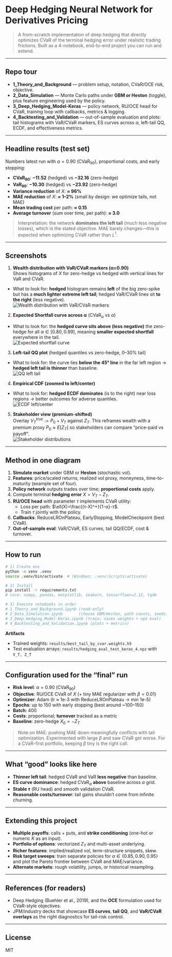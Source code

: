 # Deep Hedging Neural Network for Derivatives Pricing

> A from-scratch implementation of deep hedging that directly optimizes CVaR of the terminal hedging error under realistic trading frictions. Built as a 4-notebook, end-to-end project you can run and extend.


---

## Repo tour

- **1_Theory_and_Background** — problem setup, notation, CVaR/OCE risk, objective.
- **2_Data_Simulation** — Monte Carlo paths under **GBM or Heston** (toggle), plus feature engineering used by the policy.
- **3_Deep_Hedging_Model-Keras** — policy network, RU/OCE head for CVaR, training loop with callbacks, metrics & logging.
- **4_Backtesting_and_Validation** — out-of-sample evaluation and plots: tail histograms with VaR/CVaR markers, ES curves across $α$, left-tail QQ, ECDF, and effectiveness metrics.

---

## Headline results (test set)

Numbers latest run with $α=0.90$ (CVaR$_{90}$), proportional costs, and early stopping:

- **CVaR$_{90}$**: **−11.52** (hedged) vs **−32.16** (zero-hedge)  
- **VaR$_{90}$**: **−10.30** (hedged) vs **−23.92** (zero-hedge)  
- **Variance reduction** of $X$: **≈ 96%**  
- **MAE reduction** of $X$: **≈ 1–2%** (small by design: we optimize tails, not MAE)  
- **Mean trading cost** per path: **≈ 0.15**  
- **Average turnover** (sum over time, per path): **≈ 3.0**

> Interpretation: the network **dominates the left tail** (much less negative losses), which is the stated objective. MAE barely changes—this is expected when optimizing CVaR rather than $L^1$.

---

## Screenshots


1) **Wealth distribution with VaR/CVaR markers (α=0.90)**  
Shows histograms of $X$ for zero-hedge vs hedged with vertical lines for VaR and CVaR.  
- What to look for: **hedged** histogram remains **left** of the big zero-spike but has a **much lighter extreme left tail**; hedged VaR/CVaR lines sit **to the right** (less negative).  
![Wealth distribution with VaR/CVaR markers](docs/figs/fig_wealth_hist_alpha90.png)

2) **Expected Shortfall curve across α** (CVaR$_α$ vs $α$)  
- What to look for: the **hedged curve sits above (less negative)** the zero-hedge for all $α∈[0.80,0.99]$, meaning **smaller expected shortfall** everywhere in the tail.  
![Expected shortfall curve](docs/figs/fig_cvar_vs_alpha.png)

3) **Left-tail QQ plot** (hedged quantiles vs zero-hedge, 0–30% tail)  
- What to look for: the curve lies **below the 45° line** in the far left region → **hedged left tail is thinner** than baseline.  
![QQ left tail](docs/figs/fig_left_tail_qq.png)

4) **Empirical CDF (zoomed to left/center)**  
- What to look for: **hedged ECDF dominates** (is to the right) near loss regions → better outcomes for adverse quantiles.  
![ECDF left/center](docs/figs/fig_ecdf_left.png)

5) **Stakeholder view (premium-shifted)**  
Overlay $V_T^{true} := P_0 + V_T$ against $Z_T$. This reframes wealth with a premium proxy $P_0≈E[Z_T]$ so stakeholders can compare “price-paid vs payoff”.  
![Stakeholder distributions](docs/figs/fig_stakeholder_shift.png)


---

## Method in one diagram

1. **Simulate market** under GBM or **Heston** (stochastic vol).  
2. **Features**: price/scaled returns, realized vol proxy, moneyness, time-to-maturity (example set of four).  
3. **Policy network** outputs trades over time; **proportional costs** apply.  
4. Compute terminal **hedging error** $X=V_T-Z_T$.  
5. **RU/OCE head** with parameter $τ$ implements CVaR utility:  
   - Loss per path: $\ell(X)=\frac{(τ-X)^+}{1-α}-τ$.  
   - Train $τ$ jointly with the policy.  
6. **Callbacks**: ReduceLROnPlateau, EarlyStopping, ModelCheckpoint (best CVaR).  
7. **Out-of-sample eval**: VaR/CVaR, ES curves, tail QQ/ECDF, cost & turnover.

---

## How to run

```bash
# 1) Create env
python -m venv .venv
source .venv/bin/activate  # (Windows: .venv\Scripts\activate)

# 2) Install
pip install -r requirements.txt
# core: numpy, pandas, matplotlib, seaborn, tensorflow>=2.12, tqdm

# 3) Execute notebooks in order
# 1_Theory_and_Background.ipynb (read-only)
# 2_Data_Simulation.ipynb       (choose GBM/Heston, path counts, seeds)
# 3_Deep_Hedging_Model-Keras.ipynb (train; saves weights + npz eval)
# 4_Backtesting_and_Validation.ipynb (plots + metrics)
```

**Artifacts**  
- Trained weights: `results/best_tail_by_cvar.weights.h5`  
- Test evaluation arrays: `results/hedging_eval_test_keras_4.npz` with `V_T, Z_T`  

---

## Configuration used for the “final” run

- **Risk level**: $α = 0.90$ (CVaR$_{90}$)  
- **Objective**: RU/OCE CVaR of $X$ (+ tiny MAE regularizer with $β=0.01$)  
- **Optimizer**: Adam (lr ≈ 1e-3 with ReduceLROnPlateau → min 1e-5)  
- **Epochs**: up to 150 with early stopping (best around ~100–150)  
- **Batch**: 400  
- **Costs**: proportional; **turnover** tracked as a metric  
- **Baseline**: zero-hedge $X_0=-Z_T$

> Note on MAE: pushing MAE down meaningfully conflicts with tail optimization. Experimented with large $β$ and saw CVaR get worse. For a CVaR-first portfolio, keeping $β$ tiny is the right call.

---

## What “good” looks like here

- **Thinner left tail**: hedged CVaR and VaR **less negative** than baseline.  
- **ES curve dominance**: hedged CVaR$_α$ **above** baseline across $α$ grid.  
- **Stable $τ$** (RU head) and smooth validation CVaR.  
- **Reasonable costs/turnover**: tail gains shouldn’t come from infinite churning.

---

## Extending this project

- **Multiple payoffs**: calls + puts, and **strike conditioning** (one-hot or numeric $K$ as an input).  
- **Portfolio of options**: vectorized $Z_T$ and multi-asset underlying.  
- **Richer features**: implied/realized vol, term-structure snippets, skew.  
- **Risk target sweeps**: train separate policies for $α∈\{0.85,0.90,0.95\}$ and plot the Pareto frontier between CVaR and MAE/variance.  
- **Alternate markets**: rough volatility, jumps, or historical resampling.

---

## References (for readers)

- Deep Hedging (Buehler et al., 2019), and the **OCE** formulation used for CVaR-style objectives.  
- JPM/industry decks that showcase **ES curves**, **tail QQ**, and **VaR/CVaR overlays** as the right diagnostics for tail-risk control.

---

## License

MIT

